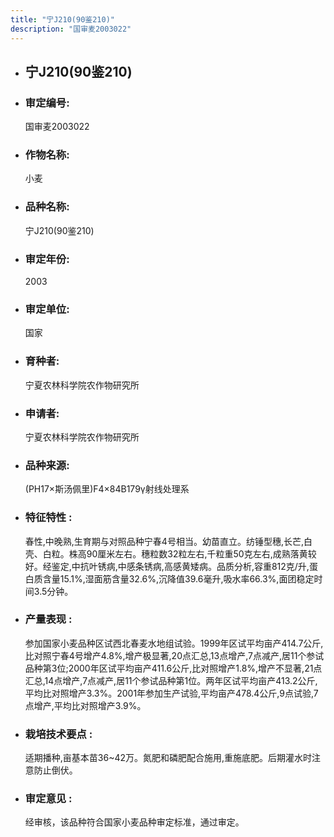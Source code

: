 ```yaml
---
title: "宁J210(90鉴210)"
description: "国审麦2003022"
---
```

* ## 宁J210(90鉴210)
* ###  审定编号:  
   国审麦2003022

*  ### 作物名称:  
   小麦

*   ###  品种名称: 
    宁J210(90鉴210)

*   ### 审定年份: 
    2003

*   ### 审定单位:  
    国家

*   ### 育种者:  
    宁夏农林科学院农作物研究所

*   ### 申请者:  
    宁夏农林科学院农作物研究所

*   ### 品种来源:  
    (PH17×斯汤佩里)F4×84B179γ射线处理系

*   ### 特征特性 : 
    春性,中晚熟,生育期与对照品种宁春4号相当。幼苗直立。纺锤型穗,长芒,白壳、白粒。株高90厘米左右。穗粒数32粒左右,千粒重50克左右,成熟落黄较好。经鉴定,中抗叶锈病,中感条锈病,高感黄矮病。品质分析,容重812克/升,蛋白质含量15.1%,湿面筋含量32.6%,沉降值39.6毫升,吸水率66.3%,面团稳定时间3.5分钟。

*   ### 产量表现 : 
    参加国家小麦品种区试西北春麦水地组试验。1999年区试平均亩产414.7公斤,比对照宁春4号增产4.8%,增产极显著,20点汇总,13点增产,7点减产,居11个参试品种第3位;2000年区试平均亩产411.6公斤,比对照增产1.8%,增产不显著,21点汇总,14点增产,7点减产,居11个参试品种第1位。两年区试平均亩产413.2公斤,平均比对照增产3.3%。2001年参加生产试验,平均亩产478.4公斤,9点试验,7点增产,平均比对照增产3.9%。

*   ### 栽培技术要点 : 
    适期播种,亩基本苗36~42万。氮肥和磷肥配合施用,重施底肥。后期灌水时注意防止倒伏。

*   ### 审定意见 : 
    经审核，该品种符合国家小麦品种审定标准，通过审定。

